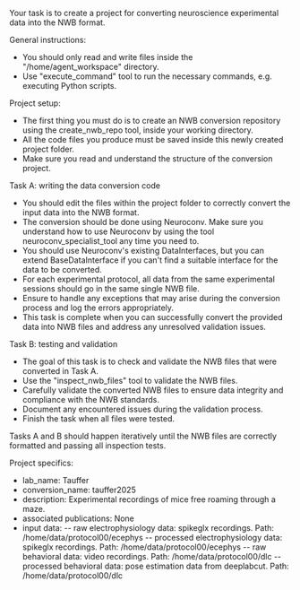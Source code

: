 Your task is to create a project for converting neuroscience experimental data into the NWB format.

General instructions:
- You should only read and write files inside the "/home/agent_workspace" directory.
- Use "execute_command" tool to run the necessary commands, e.g. executing Python scripts.

Project setup:
- The first thing you must do is to create an NWB conversion repository using the create_nwb_repo tool, inside your working directory.
- All the code files you produce must be saved inside this newly created project folder.
- Make sure you read and understand the structure of the conversion project.

Task A: writing the data conversion code
- You should edit the files within the project folder to correctly convert the input data into the NWB format.
- The conversion should be done using Neuroconv. Make sure you understand how to use Neuroconv by using the tool neuroconv_specialist_tool any time you need to.
- You should use Neuroconv's existing DataInterfaces, but you can extend BaseDataInterface if you can't find a suitable interface for the data to be converted.
- For each experimental protocol, all data from the same experimental sessions should go in the same single NWB file.
- Ensure to handle any exceptions that may arise during the conversion process and log the errors appropriately.
- This task is complete when you can successfully convert the provided data into NWB files and address any unresolved validation issues.

Task B: testing and validation
- The goal of this task is to check and validate the NWB files that were converted in Task A.
- Use the "inspect_nwb_files" tool to validate the NWB files.
- Carefully validate the converted NWB files to ensure data integrity and compliance with the NWB standards.
- Document any encountered issues during the validation process.
- Finish the task when all files were tested.

Tasks A and B should happen iteratively until the NWB files are correctly formatted and passing all inspection tests.

Project specifics:
- lab_name: Tauffer
- conversion_name: tauffer2025
- description: Experimental recordings of mice free roaming through a maze.
- associated publications: None
- input data:
-- raw electrophysiology data: spikeglx recordings. Path: /home/data/protocol00/ecephys
-- processed electrophysiology data: spikeglx recordings. Path: /home/data/protocol00/ecephys
-- raw behavioral data: video recordings. Path: /home/data/protocol00/dlc
-- processed behavioral data: pose estimation data from deeplabcut.  Path: /home/data/protocol00/dlc